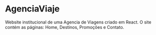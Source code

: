 # AgenciaViaje
Website institucional de uma Agencia de Viagens criado em React. O site contém as páginas: Home, Destinos, Promoções e Contato.
